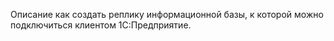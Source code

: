 Описание как создать реплику информационной базы, к которой можно подключиться клиентом 1С:Предприятие.
